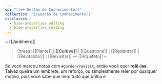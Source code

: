 ```yaml
---
up: "[[++ Gestão de Conhecimento]]"
collection: "[[Gestão de Conhecimento]]"
cssclasses:
  - hide-properties_editing
  - hide-properties_reading
---
```

~ [[Jardineiro]]

> [!trees] [[Plante]] | **[[Cultive]]** | [[Questione]] | [[Replantar]] | [[Revitalizar]] | [[Revisitar]] — [[Arquiteto]] ⤴️  

Se você marcou notas com `#garden/revisit`, então você quer **relê-las.**  
Talvez queira um lembrete, um reforço, ou simplesmente reler por qualquer motivo, pois você sabe que nem tudo que brilha é 